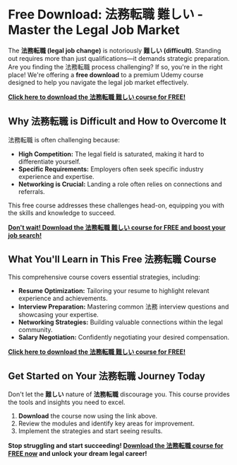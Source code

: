 # Free Download: 法務転職 難しい - Master the Legal Job Market

The **法務転職 (legal job change)** is notoriously **難しい (difficult)**. Standing out requires more than just qualifications—it demands strategic preparation. Are you finding the 法務転職 process challenging? If so, you're in the right place! We're offering a **free download** to a premium Udemy course designed to help you navigate the legal job market effectively.

[**Click here to download the 法務転職 難しい course for FREE!**](https://udemywork.com/houmu-tenshoku-muzukashii)

## Why 法務転職 is Difficult and How to Overcome It

法務転職 is often challenging because:

*   **High Competition:** The legal field is saturated, making it hard to differentiate yourself.
*   **Specific Requirements:** Employers often seek specific industry experience and expertise.
*   **Networking is Crucial:** Landing a role often relies on connections and referrals.

This free course addresses these challenges head-on, equipping you with the skills and knowledge to succeed.

[**Don't wait! Download the 法務転職 難しい course for FREE and boost your job search!**](https://udemywork.com/houmu-tenshoku-muzukashii)

## What You'll Learn in This Free 法務転職 Course

This comprehensive course covers essential strategies, including:

*   **Resume Optimization:** Tailoring your resume to highlight relevant experience and achievements.
*   **Interview Preparation:** Mastering common 法務 interview questions and showcasing your expertise.
*   **Networking Strategies:** Building valuable connections within the legal community.
*   **Salary Negotiation:** Confidently negotiating your desired compensation.

[**Click here to download the 法務転職 難しい course for FREE!**](https://udemywork.com/houmu-tenshoku-muzukashii)

## Get Started on Your 法務転職 Journey Today

Don't let the **難しい** nature of **法務転職** discourage you. This course provides the tools and insights you need to excel.

1.  **Download** the course now using the link above.
2.  Review the modules and identify key areas for improvement.
3.  Implement the strategies and start seeing results.

**Stop struggling and start succeeding! [Download the 法務転職 course for FREE now](https://udemywork.com/houmu-tenshoku-muzukashii) and unlock your dream legal career!**
